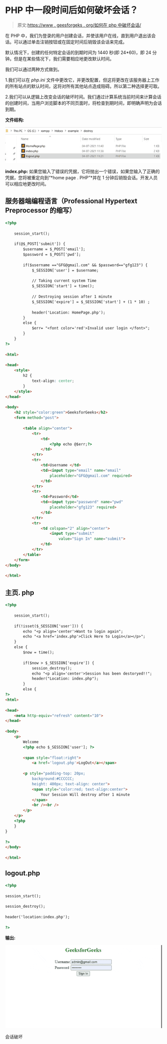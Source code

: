 # PHP 中一段时间后如何破坏会话？

> 原文:[https://www . geesforgeks . org/如何在 php 中破坏会话/](https://www.geeksforgeeks.org/how-to-destroy-session-after-some-time-in-php/)

在 PHP 中，我们为登录的用户创建会话，并使该用户在线，直到用户退出该会话。可以通过单击注销按钮或在固定时间后销毁该会话来完成。

默认情况下，创建的任何特定会话的到期时间为 1440 秒(即 24*60)，即 24 分钟。但是在某些情况下，我们需要相应地更改默认时间。

我们可以通过两种方式做到。

1.我们可以在 *php.ini* 文件中更改它，并更改配置，但这将更改在该服务器上工作的所有站点的默认时间，这将对所有其他站点造成阻碍。所以第二种选择更可取。

2.我们可以从逻辑上改变会话的破坏时间。我们通过计算系统当前时间来计算会话的创建时间，当用户浏览脚本的不同页面时，将检查到期时间，即明确声明为会话到期。

**文件结构:**

![](img/c2ab93416047717702508ca39de82bfc.png)

**index.php:** 如果您输入了错误的凭据，它将抛出一个错误，如果您输入了正确的凭据，您将被重定向到“*home page . PHP”*并在 1 分钟后销毁会话。开发人员可以相应地更改时间。

## 服务器端编程语言（Professional Hypertext Preprocessor 的缩写）

```html
<?php

    session_start();

    if(@$_POST['submit']) {
        $username = $_POST['email'];
        $password = $_POST['pwd'];

        if($username =="GFG@gmail.com" && $password=="gfg123") {
            $_SESSION['user'] = $username;

            // Taking current system Time
            $_SESSION['start'] = time(); 

            // Destroying session after 1 minute
            $_SESSION['expire'] = $_SESSION['start'] + (1 * 10) ; 

            header('Location: HomePage.php');
        }
        else {
            $err= "<font color='red'>Invalid user login </font>";
        }
    }
?>

<html>

<head>
    <style>
        h2 {
            text-align: center;
        }
    </style>
</head>

<body>
    <h2 style="color:green">GeeksforGeeks</h2>
    <form method="post">

        <table align="center">
            <tr>
                <td>
                    <?php echo @$err;?>
                </td>
            </tr>
            <tr>
                <td>Username </td>
                <td><input type="email" name="email" 
                    placeholder="GFG@gmail.com" required>
                </td>
            </tr>
            <tr>
                <td>Password</td>
                <td><input type="password" name="pwd" 
                    placeholder="gfg123" required>
                </td>
            </tr>
            <tr>
                <td colspan="2" align="center">
                    <input type="submit" 
                        value="Sign In" name="submit">
                </td>
            </tr>
        </table>
    </form>
</body>

</html>
```

## 主页. php

```html
<?php

    session_start();

    if(!isset($_SESSION['user'])) {
        echo "<p align='center'>Want to login again";
        echo "<a href='index.php'>Click Here to Login</a></p>";
    }
    else {
        $now = time();

        if($now > $_SESSION['expire']) {
            session_destroy();
            echo "<p align='center'>Session has been destoryed!!";
            header("Location: index.php");  
        }
        else { 
?>
<html>

<head>
    <meta http-equiv="refresh" content="10">
</head>

<body>
    <p>
        Welcome
        <?php echo $_SESSION['user']; ?>

        <span style="float:right">
            <a href='logout.php'>LogOut</a></span>

        <p style="padding-top: 20px; 
            background:#CCCCCC;
            height: 400px; text-align: center">
            <span style="color:red; text-align:center">
                Your Session Will destroy after 1 minute
            </span>
            <br /><br />
        </p>
    </p>
    <?php
    }
}

?>
</body>

</html>
```

## logout.php

```html
<?php

session_start();

session_destroy();

header('location:index.php');

?>
```

**输出:**

![](img/e523219eee4d812f985411073ee82bc0.png)

会话破坏